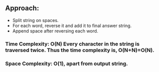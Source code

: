 ## Approach:
* Split string on spaces.
* For each word, reverse it and add it to final answer string.
* Append space after reversing each word.
​
### Time Complexity: O(N) Every character in the string is traversed twice. Thus the time complexity is, O(N+N)=O(N).
### Space Complexity: O(1), apart from output string.